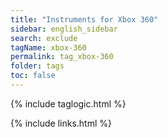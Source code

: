 ```yaml
---
title: "Instruments for Xbox 360"
sidebar: english_sidebar
search: exclude
tagName: xbox-360
permalink: tag_xbox-360
folder: tags
toc: false
---
```

{% include taglogic.html %}

{% include links.html %}
